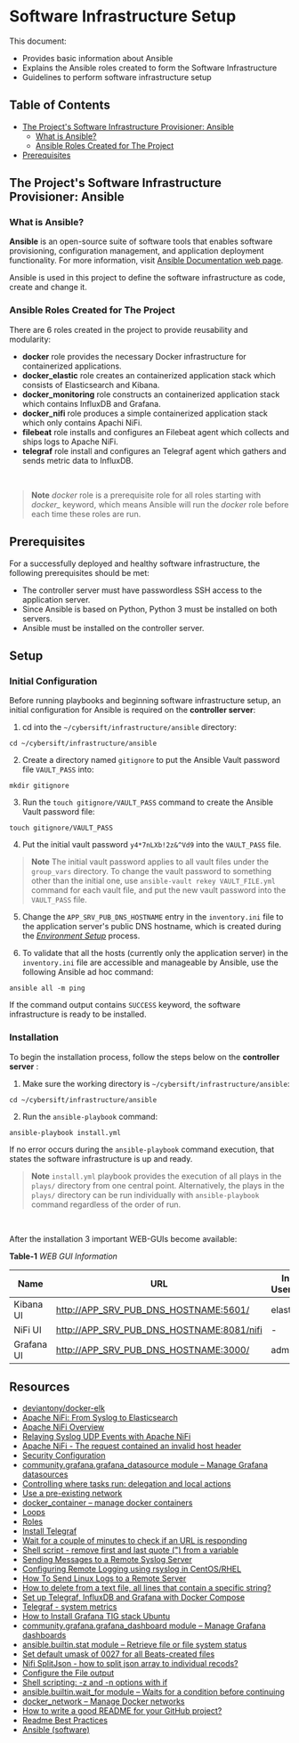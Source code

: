# Software Infrastructure Setup

This document:

- Provides basic information about Ansible
- Explains the Ansible roles created to form the Software Infrastructure
- Guidelines to perform software infrastructure setup

## Table of Contents

- [The Project's Software Infrastructure Provisioner: Ansible](#the-projects-software-infrastructure-provisioner-ansible)
  - [What is Ansible?](#what-is-ansible)
  - [Ansible Roles Created for The Project](#ansible-roles-created-for-the-project)
- [Prerequisites](#prerequisites)

## The Project's Software Infrastructure Provisioner: Ansible

### What is Ansible?

**Ansible** is an open-source suite of software tools that enables software provisioning, configuration management, and application deployment functionality. For more information, visit [Ansible Documentation web page](https://docs.ansible.com/ansible/latest/index.html).

Ansible is used in this project to define the software infrastructure as code, create and change it.

### Ansible Roles Created for The Project

There are 6 roles created in the project to provide reusability and modularity:

- **docker** role provides the necessary Docker infrastructure for containerized applications.
- **docker_elastic** role creates an containerized application stack which consists of Elasticsearch and Kibana.
- **docker_monitoring** role constructs an containerized application stack which contains InfluxDB and Grafana.
- **docker_nifi** role produces a simple containerized application stack which only contains Apachi NiFi.
- **filebeat** role installs and configures an Filebeat agent which collects and ships logs to Apache NiFi.
- **telegraf** role install and configures an Telegraf agent which gathers and sends metric data to InfluxDB.

<br>

> **Note**
> *docker* role is a prerequisite role for all roles starting with *docker_* keyword, which means Ansible will run the *docker* role before each time these roles are run.

## Prerequisites

For a successfully deployed and healthy software infrastructure, the following prerequisites should be met:

- The controller server must have passwordless SSH access to the application server.
- Since Ansible is based on Python, Python 3 must be installed on both servers.
- Ansible must be installed on the controller server.

## Setup

### Initial Configuration

Before running playbooks and beginning software infrastructure setup, an initial configuration for Ansible is required on the **controller server**:

1. cd into the `~/cybersift/infrastructure/ansible` directory:

```console
cd ~/cybersift/infrastructure/ansible
```

2. Create a directory named `gitignore` to put the Ansible Vault password file `VAULT_PASS` into:

```console
mkdir gitignore
```

3. Run the `touch gitignore/VAULT_PASS` command to create the Ansible Vault password file:

```console
touch gitignore/VAULT_PASS
```

4. Put the initial vault password `y4*7nLXb!2z&^Vd9` into the `VAULT_PASS` file.

> **Note**
> The initial vault password applies to all vault files under the `group_vars` directory. To change the vault password to something other than the initial one, use `ansible-vault rekey VAULT_FILE.yml` command for each vault file, and put the new vault password into the `VAULT_PASS` file. 

5. Change the `APP_SRV_PUB_DNS_HOSTNAME` entry in the `inventory.ini` file to the application server's public DNS hostname, which is created during the [*Environment Setup*](../terraform/aws/README.md) process.

6. To validate that all the hosts (currently only the application server) in the `inventory.ini` file are accessible and manageable by Ansible, use the following Ansible ad hoc command:

```console
ansible all -m ping
```

If the command output contains `SUCCESS` keyword, the software infrastructure is ready to be installed.

### Installation

To begin the installation process, follow the steps below on the **controller server** :

1. Make sure the working directory is `~/cybersift/infrastructure/ansible`:

```console
cd ~/cybersift/infrastructure/ansible
```

2. Run the `ansible-playbook` command:

```console
ansible-playbook install.yml
```

If no error occurs during the `ansible-playbook` command execution, that states the software infrastructure is up and ready.

> **Note**
> `install.yml` playbook provides the execution of all plays in the `plays/` directory from one central point. Alternatively, the plays in the `plays/` directory can be run individually with `ansible-playbook` command regardless of the order of run.

<br>

After the installation 3 important WEB-GUIs become available:

**Table-1** *WEB GUI Information*

| Name | URL | Initial Username | Initial Password |
| --- | --- | --- | --- |
| Kibana UI | [http://APP_SRV_PUB_DNS_HOSTNAME:5601/](http://APP_SRV_PUB_DNS_HOSTNAME:5601/) | elastic | y56#ZRWP8yHsk?ew |
| NiFi UI | [http://APP_SRV_PUB_DNS_HOSTNAME:8081/nifi](http://APP_SRV_PUB_DNS_HOSTNAME:8081/nifi) | - | - |
| Grafana UI | [http://APP_SRV_PUB_DNS_HOSTNAME:3000/](http://APP_SRV_PUB_DNS_HOSTNAME:3000) | admin | ?dPxPzvV%@U6vcks |

## Resources

- [deviantony/docker-elk](https://github.com/deviantony/docker-elk)
- [Apache NiFi: From Syslog to Elasticsearch](https://blog.davidvassallo.me/2018/09/19/apache-nifi-from-syslog-to-elasticsearch/)
- [Apache NiFi Overview](https://nifi.apache.org/docs.html)
- [Relaying Syslog UDP Events with Apache NiFi](https://exceptionfactory.com/posts/2022/09/26/relaying-syslog-udp-events-with-apache-nifi/)
- [Apache NiFi - The request contained an invalid host header](https://stackoverflow.com/questions/48771728/apache-nifi-the-request-contained-an-invalid-host-header)
- [Security Configuration](https://nifi.apache.org/docs/nifi-docs/html/administration-guide.html#single_user_identity_provider)
- [community.grafana.grafana_datasource module – Manage Grafana datasources](https://docs.ansible.com/ansible/latest/collections/community/grafana/grafana_datasource_module.html)
- [Controlling where tasks run: delegation and local actions](https://docs.ansible.com/ansible/latest/playbook_guide/playbooks_delegation.html)
- [Use a pre-existing network](https://docs.docker.com/compose/networking/#use-a-pre-existing-network)
- [docker_container – manage docker containers
](https://docs.ansible.com/ansible/2.9/modules/docker_container_module.html)
- [Loops](https://docs.ansible.com/ansible/latest/playbook_guide/playbooks_loops.html#loops)
- [Roles](https://docs.ansible.com/ansible/latest/playbook_guide/playbooks_reuse_roles.html#using-role-dependencies)
- [Install Telegraf](https://docs.influxdata.com/telegraf/v1.21/introduction/installation/)
- [Wait for a couple of minutes to check if an URL is responding](https://stackoverflow.com/questions/72363095/wait-for-a-couple-of-minutes-to-check-if-an-url-is-responding)
- [Shell script - remove first and last quote (") from a variable](https://stackoverflow.com/questions/9733338/shell-script-remove-first-and-last-quote-from-a-variable)
- [Sending Messages to a Remote Syslog Server](https://www.rsyslog.com/sending-messages-to-a-remote-syslog-server/)
- [Configuring Remote Logging using rsyslog in CentOS/RHEL
](https://www.thegeekdiary.com/configuring-remote-logging-using-rsyslog-in-centos-rhel/)
- [How To Send Linux Logs to a Remote Server](https://linuxhint.com/send_linux_logs_remote_server/)
- [How to delete from a text file, all lines that contain a specific string?](https://stackoverflow.com/questions/5410757/how-to-delete-from-a-text-file-all-lines-that-contain-a-specific-string)
- [Set up Telegraf, InfluxDB and Grafana with Docker Compose](https://sweetcode.io/set-up-telegraf-influxdb-and-grafana-with-docker-compose/)
- [Telegraf - system metrics](https://grafana.com/grafana/dashboards/5955-telegraf-system-metrics/)
- [How to Install Grafana TIG stack Ubuntu](https://www.turbogeek.co.uk/grafana-ubuntu-tig-stack/)
- [community.grafana.grafana_dashboard module – Manage Grafana dashboards](https://docs.ansible.com/ansible/latest/collections/community/grafana/grafana_dashboard_module.html)
- [ansible.builtin.stat module – Retrieve file or file system status](https://docs.ansible.com/ansible/latest/collections/ansible/builtin/stat_module.html)
- [Set default umask of 0027 for all Beats-created files](https://github.com/elastic/beats/pull/14119/commits)
- [Nifi SplitJson - how to split json array to individual recods?](https://community.cloudera.com/t5/Support-Questions/Nifi-SplitJson-how-to-split-json-array-to-individual-recods/m-p/210624)
- [Configure the File output](https://www.elastic.co/guide/en/beats/filebeat/current/file-output.html)
- [Shell scripting: -z and -n options with if](https://unix.stackexchange.com/questions/109625/shell-scripting-z-and-n-options-with-if)
- [ansible.builtin.wait_for module – Waits for a condition before continuing](https://docs.ansible.com/ansible/latest/collections/ansible/builtin/wait_for_module.html)
- [docker_network – Manage Docker networks](https://docs.ansible.com/ansible/2.9/modules/docker_network_module.html)
- [How to write a good README for your GitHub project?](https://bulldogjob.com/readme/how-to-write-a-good-readme-for-your-github-project)
- [Readme Best Practices](https://github.com/jehna/readme-best-practices)
- [Ansible (software)](https://en.wikipedia.org/wiki/Ansible_(software))
